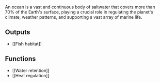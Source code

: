 An ocean is a vast and continuous body of saltwater that covers more than 70% of the Earth's surface, playing a crucial role in regulating the planet's climate, weather patterns, and supporting a vast array of marine life.

## Outputs
- [[Fish habitat]]

## Functions
- [[Water retention]]
- [[Heat regulation]]
